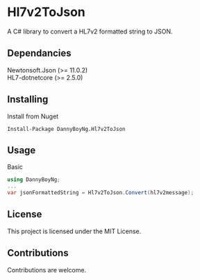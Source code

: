 # Hl7v2ToJson

A C# library to convert a HL7v2 formatted string to JSON.

## Dependancies

Newtonsoft.Json (>= 11.0.2)  
HL7-dotnetcore (>= 2.5.0)

## Installing

Install from Nuget
```
Install-Package DannyBoyNg.Hl7v2ToJson
```

## Usage

Basic

```csharp
using DannyBoyNg;
...
var jsonFormattedString = Hl7v2ToJson.Convert(hl7v2message);

```

## License

This project is licensed under the MIT License.

## Contributions

Contributions are welcome.